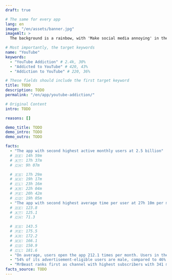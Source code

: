 ```yaml
---
draft: true

# The same for every app
lang: en
image: "/en/assets/banner.jpg"
imageAlt: >
  The background is a rainbow, with 'Make social media annoying' in the middle using the font Comic Sans, and a badly drawn cat in the top right corner. It references the internet meme 'graphic design is my passion'.

# Most importantly, the target keywords
name: "YouTube"
keywords:
  - "YouTube Addiction" # 2.4k, 30%
  - "Addicted to YouTube" # 420, 43%
  - "Addiction to YouTube" # 220, 36%

# These fields should include the first target keyword
title: TODO
description: TODO
permalink: "/en/app/youtube-addiction/"

# Original Content
intro: TODO

reasons: []

demo_title: TODO
demo_intro: TODO
demo_outro: TODO

facts:
  - "The app with second highest active monthly users at 2.5 billion"
  # 🇩🇪: 14h 59m
  # 🇦🇹: 17h 37m
  # 🇨🇭: 9h 07m

  # 🇪🇸: 17h 29m
  # 🇲🇽: 19h 17m
  # 🇨🇱: 23h 16m
  # 🇦🇷: 22h 04m
  # 🇵🇪: 20h 42m
  # 🇨🇴: 19h 05m
  - "The app with second highest average time per user at 27h 10m per month worldwide. Users in the 🇺🇸 42h 43m, in the 🇬🇧 at 19h, 🇨🇦 19h 40m, 🇮🇪 at over 20h 12m, 🇮🇳 29h 37m, 🇦🇺 21h 58m, 🇳🇿 13h 39m"
  # 🇩🇪: 123.8
  # 🇦🇹: 125.1
  # 🇨🇭: 71.3

  # 🇪🇸: 143.5
  # 🇵🇪: 175.5
  # 🇦🇷: 172.2
  # 🇲🇽: 166.1
  # 🇨🇴: 150.9
  # 🇨🇱: 181.6
  - "On average, users open the app 212.1 times per month. Users in the 🇺🇸 are 218.7, 🇬🇧 users are 158.4, 🇨🇦 172, 🇮🇪 150.4, 🇮🇳 251.9, 🇦🇺 172.3"
  - "54% of its advertisement-eligible users are male, compared to 46% of females"
  - "MrBeast ranks first as channel with highest subscribers with 341 million"
facts_source: TODO
---
```


